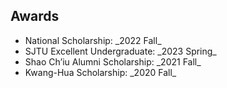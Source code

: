 ## Awards

<ul style="margin:0 0 5px;">
  <li><autocolor>National Scholarship: _2022 Fall_</autocolor></li> 
  <li><autocolor>SJTU Excellent Undergraduate: _2023 Spring_</autocolor></li>
  <li><autocolor>Shao Ch’iu Alumni Scholarship: _2021 Fall_</autocolor></li>
  <li><autocolor>Kwang-Hua Scholarship: _2020 Fall_</autocolor></li>
</ul>

